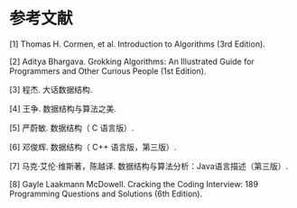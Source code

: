 # 参考文献

[1] Thomas H. Cormen, et al. Introduction to Algorithms (3rd Edition).

[2] Aditya Bhargava. Grokking Algorithms: An Illustrated Guide for Programmers and Other Curious People (1st Edition).

[3] 程杰. 大话数据结构.

[4] 王争. 数据结构与算法之美.

[5] 严蔚敏. 数据结构（ C 语言版）.

[6] 邓俊辉. 数据结构（ C++ 语言版，第三版）.

[7] 马克·艾伦·维斯著，陈越译. 数据结构与算法分析：Java语言描述（第三版）.

[8] Gayle Laakmann McDowell. Cracking the Coding Interview: 189 Programming Questions and Solutions (6th Edition). 
